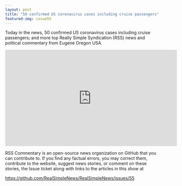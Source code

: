 ```yaml
---
layout: post
title: "50 confirmed US coronavirus cases including cruise passengers"
featured-img: issue55
---
```


Today in the news, 50 confirmed US coronavirus cases including cruise passengers; and more top Really Simple Syndication (RSS) news and political commentary from Eugene Oregon USA.

<iframe width="560" height="315" src="https://www.youtube.com/embed/s195tUXHDlo" frameborder="0" allow="accelerometer; autoplay; encrypted-media; gyroscope; picture-in-picture" allowfullscreen></iframe>

RSS Commentary is an open-source news organization on GitHub that you can contribute to. If you find any factual errors, you may correct them, contribute to the website, suggest news stories, or comment on these stories, the Issue ticket along with links to the articles in this show at 

<https://github.com/RealSimpleNews/RealSimpleNews/issues/55>
